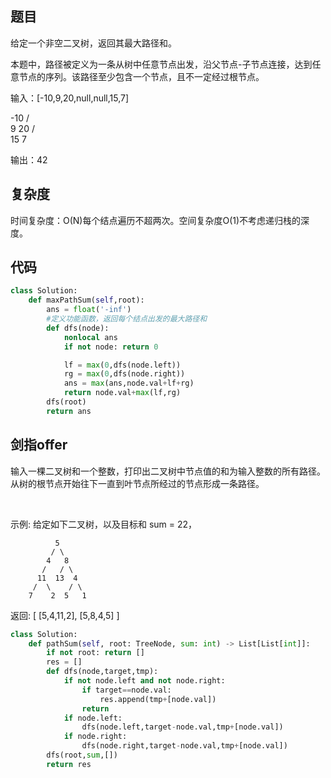 ## 题目
给定一个非空二叉树，返回其最大路径和。

本题中，路径被定义为一条从树中任意节点出发，沿父节点-子节点连接，达到任意节点的序列。该路径至少包含一个节点，且不一定经过根节点。

输入：[-10,9,20,null,null,15,7]

   -10
   / \
  9  20
    /  \
   15   7

输出：42
## 复杂度
时间复杂度：O(N)每个结点遍历不超两次。空间复杂度O(1)不考虑递归栈的深度。
## 代码
```python
class Solution:
    def maxPathSum(self,root):
        ans = float('-inf')
        #定义功能函数，返回每个结点出发的最大路径和
        def dfs(node):
            nonlocal ans
            if not node: return 0

            lf = max(0,dfs(node.left))
            rg = max(0,dfs(node.right))
            ans = max(ans,node.val+lf+rg)
            return node.val+max(lf,rg)
        dfs(root)
        return ans
```
## 剑指offer
输入一棵二叉树和一个整数，打印出二叉树中节点值的和为输入整数的所有路径。从树的根节点开始往下一直到叶节点所经过的节点形成一条路径。

 

示例:
给定如下二叉树，以及目标和 sum = 22，

              5
             / \
            4   8
           /   / \
          11  13  4
         /  \    / \
        7    2  5   1
返回:
[
   [5,4,11,2],
   [5,8,4,5]
]
```python
class Solution:
    def pathSum(self, root: TreeNode, sum: int) -> List[List[int]]:
        if not root: return []
        res = []
        def dfs(node,target,tmp):
            if not node.left and not node.right:
                if target==node.val:
                    res.append(tmp+[node.val])
                return
            if node.left:
                dfs(node.left,target-node.val,tmp+[node.val])
            if node.right:
                dfs(node.right,target-node.val,tmp+[node.val])
        dfs(root,sum,[])
        return res
```
